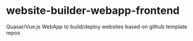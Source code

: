 # website-builder-webapp-frontend
Quasar/Vue.js WebApp to build/deploy websites based on github template repos
